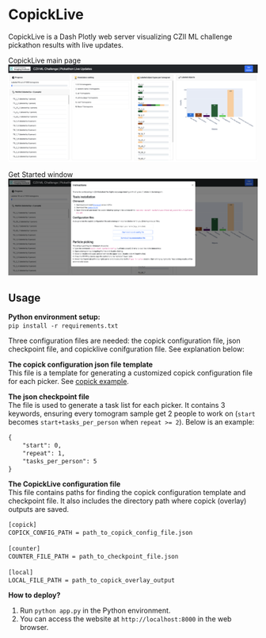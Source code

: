 # CopickLive
CopickLive is a Dash Plotly web server visualizing CZII ML challenge pickathon results with live updates.  

CopickLive main page
![CZII copick live update](assets/gui-1.png)

Get Started window
![CZII copick live update](assets/gui-2.png)


## Usage
**Python environment setup:**  
`pip install -r requirements.txt` 

Three configuration files are needed: the copick configuration file, json checkpoint file, and copicklive conifguration file. See explanation below:

**The copick configuration json file template**  
This file is a template for generating a customized copick configuration file for each picker. See [copick example](https://github.com/uermel/copick).

**The json checkpoint file**     
The file is used to generate a task list for each picker. It contains 3 keywords, ensuring every tomogram sample get 2 people to work on (`start` becomes `start+tasks_per_person` when `repeat >= 2`). Below is an example:    
```
{  
    "start": 0,       
    "repeat": 1,    
    "tasks_per_person": 5    
}  
``` 

**The CopickLive configuration file**   
This file contains paths for finding the copick configuration template and checkpoint file. It also includes the directory path where copick (overlay) outputs are saved.

```
[copick]
COPICK_CONFIG_PATH = path_to_copick_config_file.json

[counter]
COUNTER_FILE_PATH = path_to_checkpoint_file.json

[local]
LOCAL_FILE_PATH = path_to_copick_overlay_output
```




**How to deploy?**    
1. Run `python app.py` in the Python environment.     
2. You can access the website at `http://localhost:8000` in the web browser.



